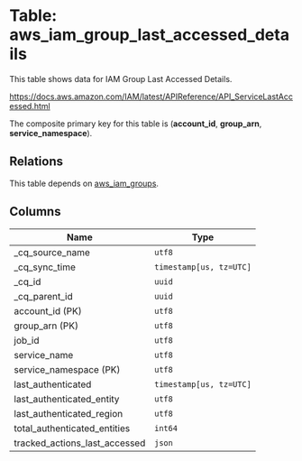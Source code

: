 # Table: aws_iam_group_last_accessed_details

This table shows data for IAM Group Last Accessed Details.

https://docs.aws.amazon.com/IAM/latest/APIReference/API_ServiceLastAccessed.html

The composite primary key for this table is (**account_id**, **group_arn**, **service_namespace**).

## Relations

This table depends on [aws_iam_groups](aws_iam_groups).

## Columns

| Name          | Type          |
| ------------- | ------------- |
|_cq_source_name|`utf8`|
|_cq_sync_time|`timestamp[us, tz=UTC]`|
|_cq_id|`uuid`|
|_cq_parent_id|`uuid`|
|account_id (PK)|`utf8`|
|group_arn (PK)|`utf8`|
|job_id|`utf8`|
|service_name|`utf8`|
|service_namespace (PK)|`utf8`|
|last_authenticated|`timestamp[us, tz=UTC]`|
|last_authenticated_entity|`utf8`|
|last_authenticated_region|`utf8`|
|total_authenticated_entities|`int64`|
|tracked_actions_last_accessed|`json`|